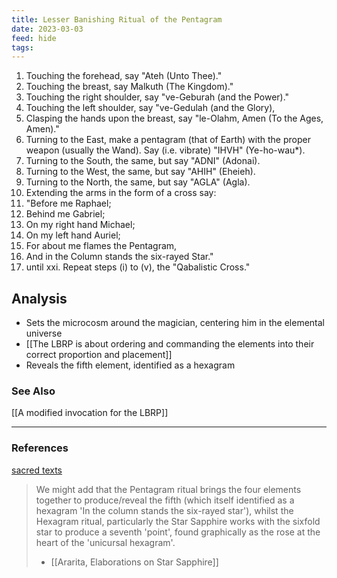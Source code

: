 ```yaml
---
title: Lesser Banishing Ritual of the Pentagram
date: 2023-03-03
feed: hide
tags:
---
```


1. Touching the forehead, say "Ateh (Unto Thee)."
2. Touching the breast, say Malkuth (The Kingdom)."
3. Touching the right shoulder, say "ve-Geburah (and the Power)."
4. Touching the left shoulder, say "ve-Gedulah (and the Glory),
5. Clasping the hands upon the breast, say "le-Olahm, Amen (To the Ages, Amen)."
6. Turning to the East, make a pentagram (that of Earth) with the proper weapon (usually the Wand). Say (i.e. vibrate) "IHVH" (Ye-ho-wau*).
7. Turning to the South, the same, but say "ADNI" (Adonai).
8. Turning to the West, the same, but say "AHIH" (Eheieh).
9. Turning to the North, the same, but say "AGLA" (Agla).
10. Extending the arms in the form of a cross say:
11. "Before me Raphael;
12. Behind me Gabriel;
13. On my right hand Michael;
14. On my left hand Auriel;
15. For about me flames the Pentagram,
16. And in the Column stands the six-rayed Star."
17. until xxi. Repeat steps (i) to (v), the "Qabalistic Cross."

## Analysis
- Sets the microcosm around the magician, centering him in the elemental universe
- [[The LBRP is about ordering and commanding the elements into their correct proportion and placement]]
- Reveals the fifth element, identified as a hexagram 


### See Also
[[A modified invocation for the LBRP]]

___
### References

[sacred texts](https://www.sacred-texts.com/bos/bos026.htm)

>We might add that the Pentagram ritual brings the four elements together to produce/reveal the fifth (which itself identified as a hexagram 'In the column stands the six-rayed star'), whilst the Hexagram ritual, particularly the Star Sapphire works with the sixfold star to produce a seventh 'point', found graphically as the rose at the heart of the 'unicursal hexagram'.
> - [[Ararita, Elaborations on Star Sapphire]]

